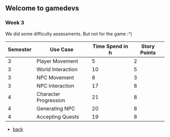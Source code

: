 ## Welcome to gamedevs

### Week 3

We did some difficulty assessments.
But not for the game :^)

| Semester      | Use Case      | Time Spend in h | Story Points |
| ------------- | ------------- | -------------   | ------------- |
| 3 | Player Movement           | 5 | 2 |
| 3 | World Interaction         | 10 | 5 |
| 3 | NPC Movement              | 8 | 3 |
| 3 | NPC Interaction           | 17 | 8 |
| 4 | Character Progression     | 21 | 8 |
| 4 | Generating NPC            | 20 | 8 |
| 4 | Accepting Quests          | 19 | 8 |


- [back](https://albgei.github.io/gamedevs/index)

<script src="https://utteranc.es/client.js"
        repo="albgei/gamedevs"
        issue-term="pathname"
        label="commentary_"
        theme="github-dark"
        crossorigin="anonymous"
        async>
